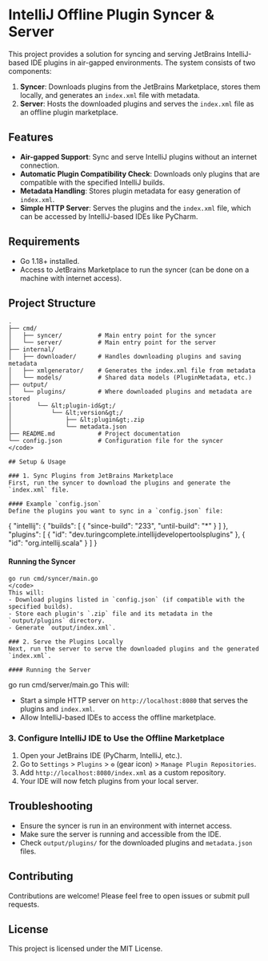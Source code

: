 # IntelliJ Offline Plugin Syncer & Server

This project provides a solution for syncing and serving JetBrains IntelliJ-based IDE plugins in air-gapped environments. The system consists of two components:
1. **Syncer**: Downloads plugins from the JetBrains Marketplace, stores them locally, and generates an `index.xml` file with metadata.
2. **Server**: Hosts the downloaded plugins and serves the `index.xml` file as an offline plugin marketplace.

## Features
- **Air-gapped Support**: Sync and serve IntelliJ plugins without an internet connection.
- **Automatic Plugin Compatibility Check**: Downloads only plugins that are compatible with the specified IntelliJ builds.
- **Metadata Handling**: Stores plugin metadata for easy generation of `index.xml`.
- **Simple HTTP Server**: Serves the plugins and the `index.xml` file, which can be accessed by IntelliJ-based IDEs like PyCharm.

## Requirements
- Go 1.18+ installed.
- Access to JetBrains Marketplace to run the syncer (can be done on a machine with internet access).

## Project Structure
```
.
├── cmd/
│   ├── syncer/          # Main entry point for the syncer
│   └── server/          # Main entry point for the server
├── internal/
│   ├── downloader/      # Handles downloading plugins and saving metadata
│   ├── xmlgenerator/    # Generates the index.xml file from metadata
│   └── models/          # Shared data models (PluginMetadata, etc.)
├── output/
│   └── plugins/         # Where downloaded plugins and metadata are stored
│       └── &lt;plugin-id&gt;/ 
│           └── &lt;version&gt;/
│               ├── &lt;plugin&gt;.zip
│               └── metadata.json
├── README.md            # Project documentation
└── config.json          # Configuration file for the syncer
</code>

## Setup & Usage

### 1. Sync Plugins from JetBrains Marketplace
First, run the syncer to download the plugins and generate the `index.xml` file.

#### Example `config.json`
Define the plugins you want to sync in a `config.json` file:

```
{
  "intellij": {
    "builds": [
      {
        "since-build": "233",
        "until-build": "*"
      }
    ]
  },
  "plugins": [
    {
      "id": "dev.turingcomplete.intellijdevelopertoolsplugins"
    },
    {
      "id": "org.intellij.scala"
    }
  ]
}
</code>

#### Running the Syncer
```
go run cmd/syncer/main.go
</code>
This will:
- Download plugins listed in `config.json` (if compatible with the specified builds).
- Store each plugin's `.zip` file and its metadata in the `output/plugins` directory.
- Generate `output/index.xml`.

### 2. Serve the Plugins Locally
Next, run the server to serve the downloaded plugins and the generated `index.xml`.

#### Running the Server
```
go run cmd/server/main.go
</code>
This will:
- Start a simple HTTP server on `http://localhost:8080` that serves the plugins and `index.xml`.
- Allow IntelliJ-based IDEs to access the offline marketplace.

### 3. Configure IntelliJ IDE to Use the Offline Marketplace
1. Open your JetBrains IDE (PyCharm, IntelliJ, etc.).
2. Go to `Settings` > `Plugins` > `⚙️` (gear icon) > `Manage Plugin Repositories`.
3. Add `http://localhost:8080/index.xml` as a custom repository.
4. Your IDE will now fetch plugins from your local server.

## Troubleshooting
- Ensure the syncer is run in an environment with internet access.
- Make sure the server is running and accessible from the IDE.
- Check `output/plugins/` for the downloaded plugins and `metadata.json` files.

## Contributing
Contributions are welcome! Please feel free to open issues or submit pull requests.

## License
This project is licensed under the MIT License.
